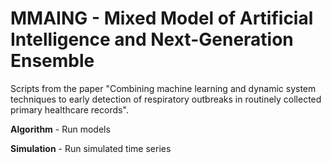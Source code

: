 # MMAING -  Mixed Model of Artificial Intelligence and Next-Generation Ensemble

Scripts from the paper "Combining machine learning and dynamic system techniques to early detection of respiratory outbreaks in routinely collected primary healthcare records".

**Algorithm** - Run models

**Simulation** - Run simulated time series

